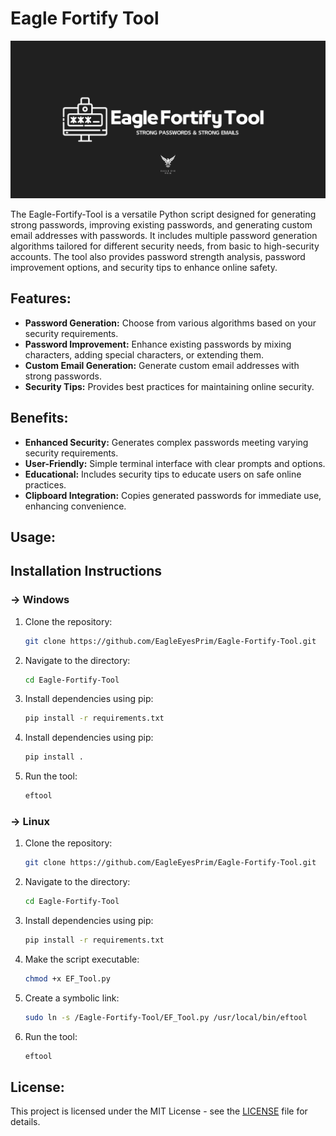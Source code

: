 # Eagle Fortify Tool
![EFT Logo](https://github.com/EagleEyesPrim/Eagle-Fortify-Tool/blob/bdeaee812c7b09e20b9a7e8b190a0e147197e5a0/Eagle%20Fortify%20Tool%20cover.png)


The Eagle-Fortify-Tool is a versatile Python script designed for generating strong passwords, improving existing passwords, and generating custom email addresses with passwords. It includes multiple password generation algorithms tailored for different security needs, from basic to high-security accounts. The tool also provides password strength analysis, password improvement options, and security tips to enhance online safety.

## Features:
- **Password Generation:** Choose from various algorithms based on your security requirements.
- **Password Improvement:** Enhance existing passwords by mixing characters, adding special characters, or extending them.
- **Custom Email Generation:** Generate custom email addresses with strong passwords.
- **Security Tips:** Provides best practices for maintaining online security.

## Benefits:
- **Enhanced Security:** Generates complex passwords meeting varying security requirements.
- **User-Friendly:** Simple terminal interface with clear prompts and options.
- **Educational:** Includes security tips to educate users on safe online practices.
- **Clipboard Integration:** Copies generated passwords for immediate use, enhancing convenience.

## Usage:
## Installation Instructions

### → Windows

1. Clone the repository:
   ```bash
   git clone https://github.com/EagleEyesPrim/Eagle-Fortify-Tool.git
   ```

2. Navigate to the directory:
   ```bash
   cd Eagle-Fortify-Tool
   ```

3. Install dependencies using pip:
   ```bash
   pip install -r requirements.txt
   ```
   
4. Install dependencies using pip:
   ```bash
   pip install .
   ```
   
5. Run the tool:
   ```bash
   eftool
   ```

### → Linux

1. Clone the repository:
   ```bash
   git clone https://github.com/EagleEyesPrim/Eagle-Fortify-Tool.git
   ```

2. Navigate to the directory:
   ```bash
   cd Eagle-Fortify-Tool
   ```

3. Install dependencies using pip:
   ```bash
   pip install -r requirements.txt
   ```

4. Make the script executable:
   ```bash
   chmod +x EF_Tool.py
   ```

5. Create a symbolic link:
   ```bash
   sudo ln -s /Eagle-Fortify-Tool/EF_Tool.py /usr/local/bin/eftool
   ```

6. Run the tool:
   ```bash
   eftool
   ```

## License:

This project is licensed under the MIT License - see the [LICENSE](./LICENSE) file for details.
